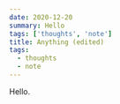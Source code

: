 ```yaml
---
date: 2020-12-20
summary: Hello
tags: ['thoughts', 'note']
title: Anything (edited)
tags:
  - thoughts
  - note
---
```


Hello.
